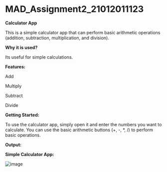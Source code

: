 # MAD_Assignment2_21012011123

**Calculator App**

This is a simple calculator app that can perform basic arithmetic operations (addition, subtraction, multiplication, and division).

**Why it is used?**

Its useful for simple calculations.

**Features:**

Add

Multiply

Subtract

Divide

**Getting Started:**

To use the calculator app, simply open it and enter the numbers you want to calculate. You can use the basic arithmetic buttons (+, -, *, /) to perform basic operations.

**Output:**

**Simple Calculator App:**

![image](https://github.com/rutviprajapati16/MAD_Assignment2_21012011123/assets/97946004/52609e92-4eb3-4158-961e-9353f344a300)



